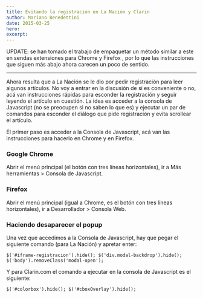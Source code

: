 ```yaml
---
title: Evitando la registración en La Nación y Clarin
author: Mariano Benedettini
date: 2015-03-25
hero: 
excerpt: 
---
```


UPDATE: se han tomado el trabajo de empaquetar un método similar a este en sendas extensiones para Chrome y Firefox , por lo que las instrucciones que siguen más abajo ahora carecen un poco de sentido.

------------------

Ahora resulta que a La Nación se le dio por pedir registración para leer algunos artículos. No voy a entrar en la discusión de si es conveniente o no, acá van instrucciones rápidas para esconder la registración y seguir leyendo el artículo en cuestión. La idea es acceder a la consola de Javascript (no se preocupen si no saben lo que es) y ejecutar un par de comandos para esconder el diálogo que pide registración y evita scrollear el artículo.

El primer paso es acceder a la Consola de Javascript, acá van las instrucciones para hacerlo en Chrome y en Firefox.

### Google Chrome
Abrir el menú principal (el botón con tres líneas horizontales), ir a Más herramientas > Consola de Javascript.

### Firefox
Abrir el menú principal (igual a Chrome, es el botón con tres líneas horizontales), ir a Desarrollador > Consola Web.

### Haciendo desaparecer el popup
Una vez que accedimos a la Consola de Javascript, hay que pegar el siguiente comando (para La Nación) y apretar enter:

`$('#iframe-registracion').hide(); $('div.modal-backdrop').hide(); $('body').removeClass('modal-open');`

Y para Clarin.com el comando a ejecutar en la consola de Javascript es el siguiente:

`$('#colorbox').hide(); $('#cboxOverlay').hide();`


